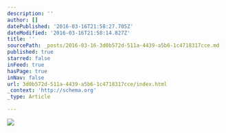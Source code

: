 ```yaml
---
description: ''
author: []
datePublished: '2016-03-16T21:58:27.705Z'
dateModified: '2016-03-16T21:58:14.827Z'
title: ''
sourcePath: _posts/2016-03-16-3d0b572d-511a-4439-a5b6-1c4718317cce.md
published: true
starred: false
inFeed: true
hasPage: true
inNav: false
url: 3d0b572d-511a-4439-a5b6-1c4718317cce/index.html
_context: 'http://schema.org'
_type: Article

---
```

![](https://the-grid-user-content.s3-us-west-2.amazonaws.com/c6cf1c6e-d79e-46a8-835e-4f7d770ab274.png)
